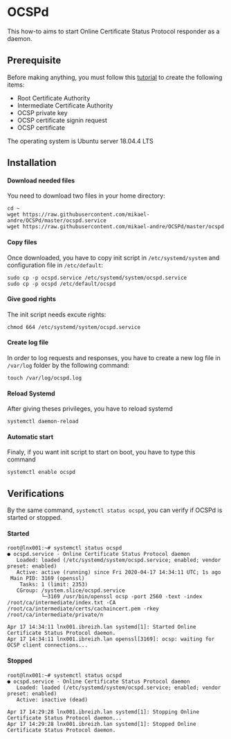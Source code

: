 # OCSPd
This how-to aims to start Online Certificate Status Protocol responder as a daemon.
## Prerequisite
Before making anything, you must follow this [tutorial](https://jamielinux.com/docs/openssl-certificate-authority/index-full.html) to create the following items:
* Root Certificate Authority
* Intermediate Certificate Authority
* OCSP private key
* OCSP certificate signin request
* OCSP certificate

The operating system is Ubuntu server 18.04.4 LTS
## Installation
#### Download needed files
You need to download two files in your home directory:
```
cd ~
wget https://raw.githubusercontent.com/mikael-andre/OCSPd/master/ocspd.service
wget https://raw.githubusercontent.com/mikael-andre/OCSPd/master/ocspd
```
#### Copy files
Once downloaded, you have to copy init script in `/etc/systemd/system` and configuration file in `/etc/default`:
```
sudo cp -p ocspd.service /etc/systemd/system/ocspd.service
sudo cp -p ocspd /etc/default/ocspd
```
#### Give good rights
The init script needs excute rights:
```
chmod 664 /etc/systemd/system/ocspd.service 
```
#### Create log file
In order to log requests and responses, you have to create a new log file in `/var/log` folder by the following command:
```
touch /var/log/ocspd.log
```
#### Reload Systemd
After giving theses privileges, you have to reload systemd
```
systemctl daemon-reload
```
#### Automatic start
Finaly, if you want init script to start on boot, you have to type this command
```
systemctl enable ocspd
```
## Verifications
By the same command, `systemctl status ocspd`, you can verify if OCSPd is started or stopped.
#### Started
```
root@lnx001:~# systemctl status ocspd
● ocspd.service - Online Certificate Status Protocol daemon
   Loaded: loaded (/etc/systemd/system/ocspd.service; enabled; vendor preset: enabled)
   Active: active (running) since Fri 2020-04-17 14:34:11 UTC; 1s ago
 Main PID: 3169 (openssl)
    Tasks: 1 (limit: 2353)
   CGroup: /system.slice/ocspd.service
           └─3169 /usr/bin/openssl ocsp -port 2560 -text -index /root/ca/intermediate/index.txt -CA /root/ca/intermediate/certs/cachaincert.pem -rkey /root/ca/intermediate/private/n

Apr 17 14:34:11 lnx001.ibreizh.lan systemd[1]: Started Online Certificate Status Protocol daemon.
Apr 17 14:34:11 lnx001.ibreizh.lan openssl[3169]: ocsp: waiting for OCSP client connections...
```
#### Stopped
```
root@lnx001:~# systemctl status ocspd
● ocspd.service - Online Certificate Status Protocol daemon
   Loaded: loaded (/etc/systemd/system/ocspd.service; enabled; vendor preset: enabled)
   Active: inactive (dead)

Apr 17 14:29:28 lnx001.ibreizh.lan systemd[1]: Stopping Online Certificate Status Protocol daemon...
Apr 17 14:29:28 lnx001.ibreizh.lan systemd[1]: Stopped Online Certificate Status Protocol daemon.
```
